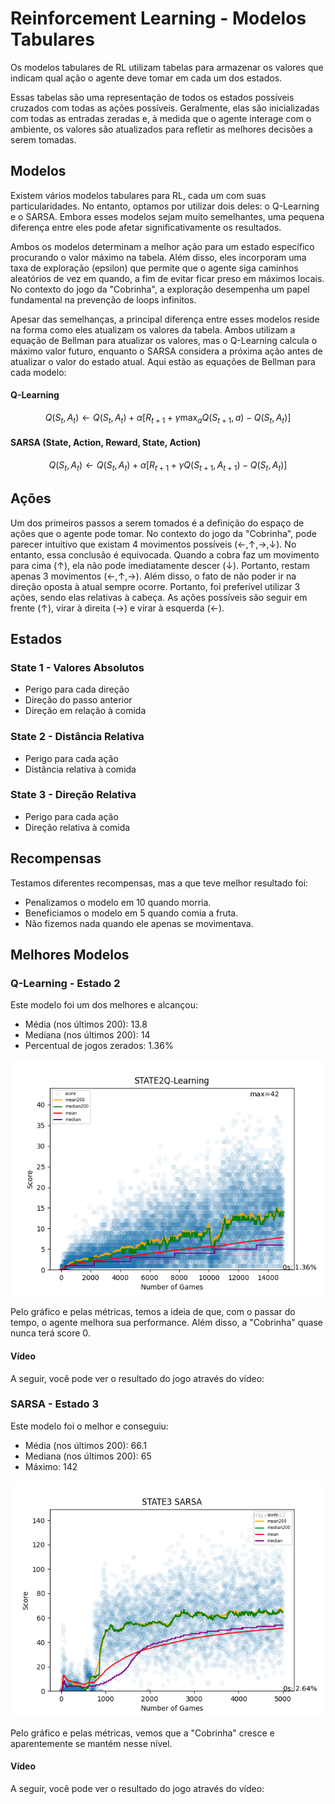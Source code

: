# Reinforcement Learning - Modelos Tabulares

Os modelos tabulares de RL utilizam tabelas para armazenar os valores que indicam qual ação o agente deve tomar em cada um dos estados.

Essas tabelas são uma representação de todos os estados possíveis cruzados com todas as ações possíveis. Geralmente, elas são inicializadas com todas as entradas zeradas e, à medida que o agente interage com o ambiente, os valores são atualizados para refletir as melhores decisões a serem tomadas.

## Modelos

Existem vários modelos tabulares para RL, cada um com suas particularidades. No entanto, optamos por utilizar dois deles: o Q-Learning e o SARSA. Embora esses modelos sejam muito semelhantes, uma pequena diferença entre eles pode afetar significativamente os resultados.

Ambos os modelos determinam a melhor ação para um estado específico procurando o valor máximo na tabela. Além disso, eles incorporam uma taxa de exploração (epsilon) que permite que o agente siga caminhos aleatórios de vez em quando, a fim de evitar ficar preso em máximos locais. No contexto do jogo da "Cobrinha", a exploração desempenha um papel fundamental na prevenção de loops infinitos.

Apesar das semelhanças, a principal diferença entre esses modelos reside na forma como eles atualizam os valores da tabela. Ambos utilizam a equação de Bellman para atualizar os valores, mas o Q-Learning calcula o máximo valor futuro, enquanto o SARSA considera a próxima ação antes de atualizar o valor do estado atual. Aqui estão as equações de Bellman para cada modelo:

#### Q-Learning
$$Q(S_t,A_t) \leftarrow Q(S_t,A_t) + \alpha [R_{t+1} + \gamma \max_{a} Q(S_{t+1},a) - Q(S_t,A_t)]$$

#### SARSA (State, Action, Reward, State, Action)
$$Q(S_t,A_t) \leftarrow Q(S_t,A_t) + \alpha [R_{t+1} + \gamma Q(S_{t+1},A_{t+1}) - Q(S_t,A_t)]$$

## Ações

Um dos primeiros passos a serem tomados é a definição do espaço de ações que o agente pode tomar. No contexto do jogo da "Cobrinha", pode parecer intuitivo que existam 4 movimentos possíveis ($\leftarrow, \uparrow, \rightarrow, \downarrow$). No entanto, essa conclusão é equivocada. Quando a cobra faz um movimento para cima ($\uparrow$), ela não pode imediatamente descer ($\downarrow$). Portanto, restam apenas 3 movimentos ($\leftarrow, \uparrow, \rightarrow$). Além disso, o fato de não poder ir na direção oposta à atual sempre ocorre. Portanto, foi preferível utilizar 3 ações, sendo elas relativas à cabeça. As ações possíveis são seguir em frente ($\uparrow$), virar à direita ($\rightarrow$) e virar à esquerda ($\leftarrow$).

## Estados
### State 1 - Valores Absolutos

  -  Perigo para cada direção
  -  Direção do passo anterior
  -  Direção em relação à comida

### State 2 - Distância Relativa

  -  Perigo para cada ação
  -  Distância relativa à comida

### State 3 - Direção Relativa

  -  Perigo para cada ação
  -  Direção relativa à comida

## Recompensas

Testamos diferentes recompensas, mas a que teve melhor resultado foi:

  -  Penalizamos o modelo em 10 quando morria.
  -  Beneficiamos o modelo em 5 quando comia a fruta.
  -  Não fizemos nada quando ele apenas se movimentava.

## Melhores Modelos
### Q-Learning - Estado 2

Este modelo foi um dos melhores e alcançou:

- Média (nos últimos 200): 13.8
- Mediana (nos últimos 200): 14
- Percentual de jogos zerados: 1.36%

<img src='qlearning/results/STATE2Q-Learning.png'>

Pelo gráfico e pelas métricas, temos a ideia de que, com o passar do tempo, o agente melhora sua performance. Além disso, a "Cobrinha" quase nunca terá score 0.

#### Vídeo

A seguir, você pode ver o resultado do jogo através do vídeo:


### SARSA - Estado 3

Este modelo foi o melhor e conseguiu:

-  Média (nos últimos 200): 66.1
-  Mediana (nos últimos 200): 65
-  Máximo: 142

<img src='sarsa/results/STATE3 SARSA.png'>

Pelo gráfico e pelas métricas, vemos que a "Cobrinha" cresce e aparentemente se mantém nesse nível.

#### Vídeo

A seguir, você pode ver o resultado do jogo através do vídeo:

<!--div>& C:/Users/carlo/anaconda3/envs/RL/python.exe c:/Users/carlo/Desktop/RL/Snake-RL/tabular/sarsa/run_sarsa.py

& C:/Users/carlo/anaconda3/envs/RL/python.exe c:/Users/carlo/Desktop/RL/Snake-RL/tabular/qlearning/run_q.py</div-->
